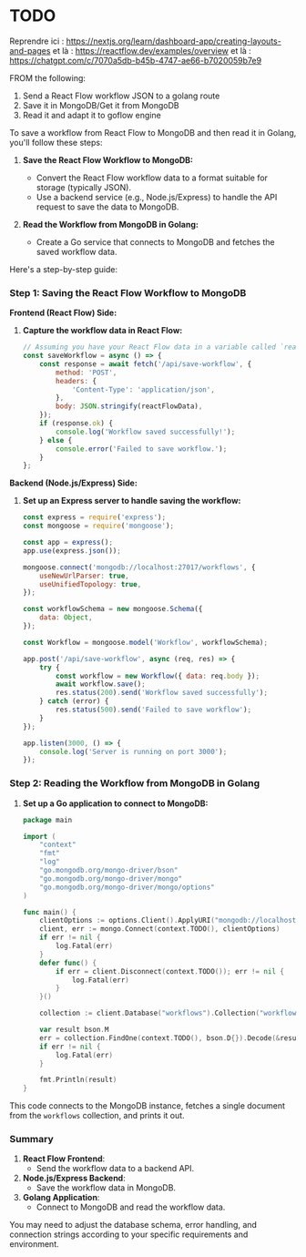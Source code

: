 
# TODO

Reprendre ici : https://nextjs.org/learn/dashboard-app/creating-layouts-and-pages
et là : https://reactflow.dev/examples/overview
et là : https://chatgpt.com/c/7070a5db-b45b-4747-ae66-b7020059b7e9

FROM the following:
1. Send a React Flow workflow JSON to a golang route
2. Save it in MongoDB/Get it from MongoDB
3. Read it and adapt it to goflow engine

To save a workflow from React Flow to MongoDB and then read it in Golang, you'll follow these steps:

1. **Save the React Flow Workflow to MongoDB:**
   - Convert the React Flow workflow data to a format suitable for storage (typically JSON).
   - Use a backend service (e.g., Node.js/Express) to handle the API request to save the data to MongoDB.

2. **Read the Workflow from MongoDB in Golang:**
   - Create a Go service that connects to MongoDB and fetches the saved workflow data.

Here's a step-by-step guide:

### Step 1: Saving the React Flow Workflow to MongoDB

**Frontend (React Flow) Side:**

1. **Capture the workflow data in React Flow:**
   ```jsx
   // Assuming you have your React Flow data in a variable called `reactFlowData`
   const saveWorkflow = async () => {
       const response = await fetch('/api/save-workflow', {
           method: 'POST',
           headers: {
               'Content-Type': 'application/json',
           },
           body: JSON.stringify(reactFlowData),
       });
       if (response.ok) {
           console.log('Workflow saved successfully!');
       } else {
           console.error('Failed to save workflow.');
       }
   };
   ```

**Backend (Node.js/Express) Side:**

1. **Set up an Express server to handle saving the workflow:**

   ```javascript
   const express = require('express');
   const mongoose = require('mongoose');

   const app = express();
   app.use(express.json());

   mongoose.connect('mongodb://localhost:27017/workflows', {
       useNewUrlParser: true,
       useUnifiedTopology: true,
   });

   const workflowSchema = new mongoose.Schema({
       data: Object,
   });

   const Workflow = mongoose.model('Workflow', workflowSchema);

   app.post('/api/save-workflow', async (req, res) => {
       try {
           const workflow = new Workflow({ data: req.body });
           await workflow.save();
           res.status(200).send('Workflow saved successfully');
       } catch (error) {
           res.status(500).send('Failed to save workflow');
       }
   });

   app.listen(3000, () => {
       console.log('Server is running on port 3000');
   });
   ```

### Step 2: Reading the Workflow from MongoDB in Golang

1. **Set up a Go application to connect to MongoDB:**

   ```go
   package main

   import (
       "context"
       "fmt"
       "log"
       "go.mongodb.org/mongo-driver/bson"
       "go.mongodb.org/mongo-driver/mongo"
       "go.mongodb.org/mongo-driver/mongo/options"
   )

   func main() {
       clientOptions := options.Client().ApplyURI("mongodb://localhost:27017")
       client, err := mongo.Connect(context.TODO(), clientOptions)
       if err != nil {
           log.Fatal(err)
       }
       defer func() {
           if err = client.Disconnect(context.TODO()); err != nil {
               log.Fatal(err)
           }
       }()

       collection := client.Database("workflows").Collection("workflows")

       var result bson.M
       err = collection.FindOne(context.TODO(), bson.D{}).Decode(&result)
       if err != nil {
           log.Fatal(err)
       }

       fmt.Println(result)
   }
   ```

This code connects to the MongoDB instance, fetches a single document from the `workflows` collection, and prints it out.

### Summary

1. **React Flow Frontend**:
   - Send the workflow data to a backend API.
2. **Node.js/Express Backend**:
   - Save the workflow data in MongoDB.
3. **Golang Application**:
   - Connect to MongoDB and read the workflow data.

You may need to adjust the database schema, error handling, and connection strings according to your specific requirements and environment.